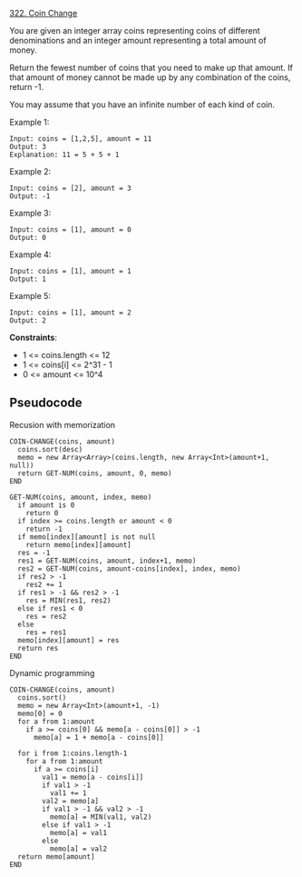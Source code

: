 [322. Coin Change](https://leetcode.com/problems/coin-change)

You are given an integer array coins representing coins of different denominations and an integer amount representing a total amount of money.

Return the fewest number of coins that you need to make up that amount. If that amount of money cannot be made up by any combination of the coins, return -1.

You may assume that you have an infinite number of each kind of coin.

Example 1:

```
Input: coins = [1,2,5], amount = 11
Output: 3
Explanation: 11 = 5 + 5 + 1
```

Example 2:

```
Input: coins = [2], amount = 3
Output: -1
```

Example 3:

```
Input: coins = [1], amount = 0
Output: 0
```

Example 4:

```
Input: coins = [1], amount = 1
Output: 1
```

Example 5:

```
Input: coins = [1], amount = 2
Output: 2
```

**Constraints**:

-   1 <= coins.length <= 12
-   1 <= coins[i] <= 2^31 - 1
-   0 <= amount <= 10^4

## Pseudocode

Recusion with memorization

```
COIN-CHANGE(coins, amount)
  coins.sort(desc)
  memo = new Array<Array>(coins.length, new Array<Int>(amount+1, null))
  return GET-NUM(coins, amount, 0, memo)
END

GET-NUM(coins, amount, index, memo)
  if amount is 0
    return 0
  if index >= coins.length or amount < 0
    return -1
  if memo[index][amount] is not null
    return memo[index][amount]
  res = -1
  res1 = GET-NUM(coins, amount, index+1, memo)
  res2 = GET-NUM(coins, amount-coins[index], index, memo)
  if res2 > -1
    res2 += 1
  if res1 > -1 && res2 > -1
    res = MIN(res1, res2)
  else if res1 < 0
    res = res2
  else
    res = res1
  memo[index][amount] = res
  return res
END
```

Dynamic programming

```
COIN-CHANGE(coins, amount)
  coins.sort()
  memo = new Array<Int>(amount+1, -1)
  memo[0] = 0
  for a from 1:amount
    if a >= coins[0] && memo[a - coins[0]] > -1
      memo[a] = 1 + memo[a - coins[0]]

  for i from 1:coins.length-1
    for a from 1:amount
      if a >= coins[i]
        val1 = memo[a - coins[i]]
        if val1 > -1
          val1 += 1
        val2 = memo[a]
        if val1 > -1 && val2 > -1
          memo[a] = MIN(val1, val2)
        else if val1 > -1
          memo[a] = val1
        else
          memo[a] = val2
  return memo[amount]
END
```
